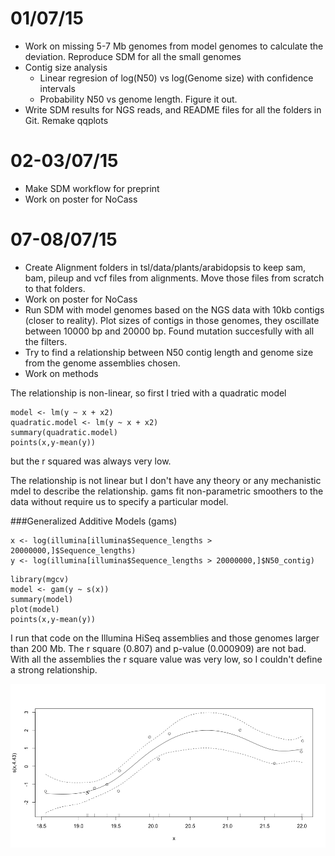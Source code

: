 01/07/15
===
- Work on missing 5-7 Mb genomes from model genomes to calculate the deviation. Reproduce SDM for all the small genomes 
- Contig size analysis 
	- Linear regresion of log(N50) vs log(Genome size) with confidence intervals 
	- Probability N50 vs genome length. Figure it out. 
- Write SDM results for NGS reads, and  README files for all the folders in Git. Remake qqplots 


02-03/07/15
===
- Make SDM workflow for preprint
- Work on poster for NoCass

07-08/07/15
===
- Create Alignment folders in tsl/data/plants/arabidopsis to keep sam, bam, pileup and vcf files from alignments. Move those files from scratch to that folders. 
- Work on poster for NoCass
- Run SDM with model genomes based on the NGS data with 10kb contigs (closer to reality). Plot sizes of contigs in those genomes, they oscillate between 10000 bp and 20000 bp. Found mutation succesfully with all the filters. 
- Try to find a relationship between N50 contig length and genome size from the genome assemblies chosen. 
- Work on methods

The relationship is non-linear, so first I tried with a quadratic model 

```x2 <- x^2
model <- lm(y ~ x + x2)
quadratic.model <- lm(y ~ x + x2)
summary(quadratic.model)
points(x,y-mean(y))
```
but the r squared was always very low. 

The relationship is not linear but I don't have any theory or any mechanistic mdel to describe the relationship. gams fit non-parametric smoothers to the data without require us to specify a particular model.


###Generalized Additive Models (gams)

```
x <- log(illumina[illumina$Sequence_lengths > 20000000,]$Sequence_lengths)
y <- log(illumina[illumina$Sequence_lengths > 20000000,]$N50_contig)
```

```
library(mgcv)
model <- gam(y ~ s(x))
summary(model)
plot(model)
points(x,y-mean(y))
```
I run that code on the Illumina HiSeq assemblies and those genomes larger than 200 Mb. The r square (0.807) and p-value (0.000909) are not bad. With all the assemblies the r square value was very low, so I couldn't define a strong relationship. 

![image](gam_plot.png)
